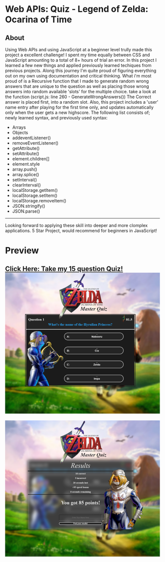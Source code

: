 # Web APIs: Quiz - Legend of Zelda: Ocarina of Time

## About
Using Web APIs and using JavaScript at a beginner level trully made this project a excellent challenge! I spent my time equally between CSS and JavaScript amounting to a total of 8+ hours of trial an error. In this project I learned a few new things and applied previously learned techiques from previous projects. Along this journey I'm quite proud of figuring everything out on my own using documentation and critical thinking. What i'm most proud of is a Recursive function that I made to generate random wrong answers that are unique to the question as well as placing those wrong answers into random available 'slots' for the multiple choice. take a look at the function (script.js: line 260 - GenerateWrongAnswers()) The Correct answer is placed first, into a random slot. Also, this project includes a 'user' name entry after playing for the first time only, and updates automatically only when the user gets a new highscore. The following list consists of; newly learned syntax, and previously used syntax:
- Arrays
- Objects
- addeventListener()
- removeEventListener()
- getAttribute()
- setAttribute()
- element.children[]
- element.style
- array.push()
- array.splice()
- setInterval()
- clearInterval()
- localStorage.getItem()
- localStorage.setItem()
- localStorage.removeItem()
- JSON.stringify()
- JSON.parse()
--- 
Looking forward to applying these skill into deeper and more clomplex applications. 5 Star Project, would recommend for beginners in JavaScript!
# Preview
[Click Here: Take my 15 question Quiz!](https://dillanthomas88.github.io/legend-of-zelda-oot-quiz/)
![Password Generator Preview](/assets/images/preview1.PNG)
---
![Password Generator Preview](/assets/images/preview2.PNG)
